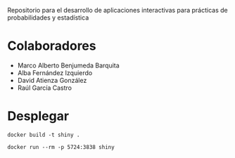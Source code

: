 Repositorio para el desarrollo de aplicaciones interactivas para prácticas de probabilidades y estadística

# Colaboradores

* Marco Alberto Benjumeda Barquita  
* Alba Fernández Izquierdo
* David Atienza González 
* Raúl García Castro


# Desplegar

```
docker build -t shiny .
```
```
docker run --rm -p 5724:3838 shiny
```
